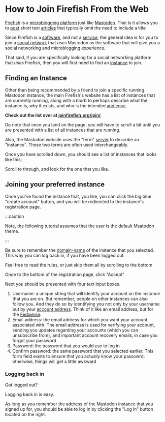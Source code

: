 # How to Join Firefish From the Web

[Firefish](https://joinfirefish.org) is a [microblogging](/docs/glossary/microblogging) [platform](/docs/glossary/platform) just like [Mastodon](https://joinmastodon.org). That is it allows you to [post](/docs/glossary/post) short text [articles](/docs/glossary/article) that typically omit the need to include a title

Since Firefish is a [software](/docs/glossary/software), and not a [service](/docs/glossary/service), the general idea is for you to join a [social network](/docs/glossary/social-network.md) that *uses* Mastodon as the software that will give you a social networking and microblogging experience.

That said, if you are specifically looking for a social networking platform that *uses* Firefish, then you will first need to find an [instance](/docs/glossary/instance) to join.

## Finding an Instance

Other than being recommended by a friend to join a specific running Mastodon instance, the main Firefish's website has a list of instances that are currently running, along with a blurb to perhaps describe what the instance is, why it exists, and who is the intended [audience](/docs/glossary/audience).

**Check out the list over at [joinfirefish.org/join/](https://joinfirefish.org/join/)**.

Do note that once you land on the page, you will have to scroll a bit until you are presented with a list of all instances that are running.

Also, the Mastodon website uses the "term" [server](/docs/glossary/server) to describe an "instance". Those two terms are often used interchangeably.

Once you have scrolled down, you should see a list of instances that looks like this;

Scroll to through, and look for the one that you like.

## Joining your preferred instance

Once you've found the instance that, you like, you can click the big blue "create account" button, and you will be redirected to the instance's registration page.

:::caution

Note, the following tutorial assumes that the user is the default Msatodon theme.

:::


Be sure to remember the [domain-name](/docs/tech/glossary/domain-name) of the instance that you selected. This way you can log back in, if you have been logged out.


Feel free to read the rules, or just skip them all by scrolling to the bottom.

Once to the bottom of the registration page, click "Accept"


Next you should be presented with four text input boxes.

1. Username: a unique string that will identify your account on the instance that you are on. But remember, people on other instances can also follow you. And they do so by identifying you not only by your username but by your [account address](/docs/specifications/account-address). Think of it like an email address, but for the [Fediverse](/docs/glossary/fediverse).
2. Email address: the email address for which you want your account associated with. The email address is used for verifying your account, sending you updates regarding your accounts (which you can unsubscribe from), and important account recovery emails, in case you forgot your password
3. Password: the password that you would use to log in
4. Confirm password: the same password that you selected earlier. This form field exists to ensure that you actually know your passowrd; otherwise, things will get a little awkward

### Logging back in

Got logged out?

Logging back in is easy.

As long as you remember the address of the Mastodon instance that you signed up for, you should be able to log in by clicking the "Log In" button located on the right.